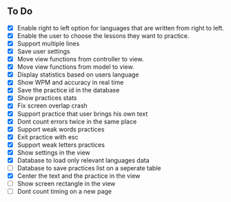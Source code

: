 
## To Do

- [x] Enable right to left option for languages that are written from right to left.
- [x] Enable the user to choose the lessons they want to practice.
- [x] Support multiple lines
- [x] Save user settings
- [x] Move view functions from controller to view.
- [x] Move view functions from model to view.
- [x] Display statistics based on users language
- [x] Show WPM and accuracy in real time
- [x] Save the practice id in the database
- [x] Show practices stats
- [x] Fix screen overlap crash
- [x] Support practice that user brings his own text 
- [x] Dont count errors twice in the same place
- [x] Support weak words practices
- [x] Exit practice with esc
- [x] Support weak letters practices
- [x] Show settings in the view
- [x] Database to load only relevant languages data
- [ ] Database to save practices list on a seperate table
- [x] Center the text and the practice in the view
- [ ] Show screen rectangle in the view
- [ ] Dont count timing on a new page
